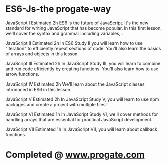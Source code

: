 # ES6-Js-the progate-way

JavaScript I  Estimated 2h
ES6 is the future of JavaScript. It's the new standard for writing JavaScript that has become popular. In this first lesson, we'll cover the syntax and grammar including variables,..

JavaScript II  Estimated 2h
In ES6 Study II you will learn how to use "iteration" to efficiently repeat sections of code. You'll also learn the basics of arrays and objects in this lesson.

JavaScript III  Estimated 2h
In JavaScript Study III, you will learn to combine and run code efficiently by creating functions. You'll also learn how to use arrow functions.

JavaScript IV  Estimated 2h
We'll learn about the JavaScript classes introduced in ES6 in this lesson.

JavaScript V  Estimated 2h
In JavaScript Study V, you will learn to use npm packages and create a project with multiple files!

JavaScript VI  Estimated 1h
In JavaScript Study VI, we'll cover methods for handling arrays that are essential for practical JavaScript development.

JavaScript VII  Estimated 1h
In JavaScript Ⅶ, you will learn about callback functions.


# Completed  @ www.progate.com
